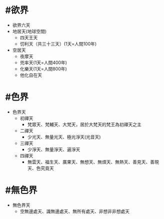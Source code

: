 # #欲界

* 欲界六天 
 * 地居天(地球空間)
   * 四天王天
   * 忉利天（共三十三天）(1天=人間100年)
 * 空居天
   * 夜摩天
   * 兜率天(1天=人間400年)
   * 化樂天(1天=人間800年)
   * 他化自在天

# #色界
* 色界天
  * 初禪天
    * 梵眾天、梵輔天、大梵天，居於大梵天的梵王為初禪天之主
  * 二禪天
    * 少光天、無量光天、極光淨天(光音天)
  * 三禪天
    * 少淨天、無量淨天、遍淨天
  * 四禪天
    * 無雲天、福生天、廣果天、無想天、無煩天、無熱天、善見天、善現天、色究竟天

# #無色界
* 無色界天 
  * 空無邊處天、識無邊處天、無所有處天、非想非非想處天